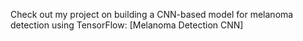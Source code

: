 Check out my project on building a CNN-based model for melanoma detection using TensorFlow: [Melanoma Detection CNN]
